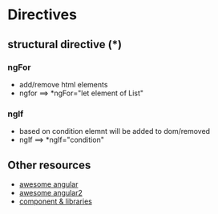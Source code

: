 # Directives

## structural directive (*)
### ngFor
- add/remove html elements
- ngfor ==> *ngFor="let element of List"

### ngIf
- based on condition elemnt will be added to dom/removed
- ngIf ==> *ngIf="condition"


## Other resources
- [awesome angular](https://github.com/PatrickJS/awesome-angular)
- [awesome angular2](https://github.com/DaanDeSmedt/awesome-angular)
- [component & libraries](https://github.com/brillout/awesome-angular-components)

